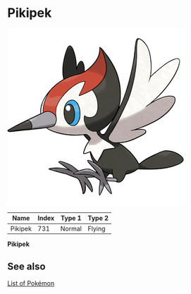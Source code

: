 # Pikipek


![Pikipek](images/731.png)

| **Name** | **Index** | **Type 1** | **Type 2** |
|----|----|----|----|
| Pikipek | 731 | Normal | Flying  |

**Pikipek** 

## See also

[List of Pokémon](../pokemon.md)
